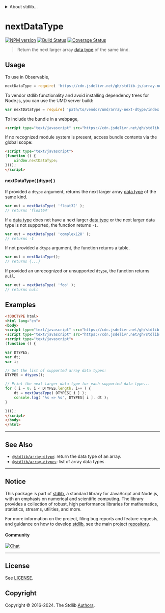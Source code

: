 <!--

@license Apache-2.0

Copyright (c) 2018 The Stdlib Authors.

Licensed under the Apache License, Version 2.0 (the "License");
you may not use this file except in compliance with the License.
You may obtain a copy of the License at

   http://www.apache.org/licenses/LICENSE-2.0

Unless required by applicable law or agreed to in writing, software
distributed under the License is distributed on an "AS IS" BASIS,
WITHOUT WARRANTIES OR CONDITIONS OF ANY KIND, either express or implied.
See the License for the specific language governing permissions and
limitations under the License.

-->


<details>
  <summary>
    About stdlib...
  </summary>
  <p>We believe in a future in which the web is a preferred environment for numerical computation. To help realize this future, we've built stdlib. stdlib is a standard library, with an emphasis on numerical and scientific computation, written in JavaScript (and C) for execution in browsers and in Node.js.</p>
  <p>The library is fully decomposable, being architected in such a way that you can swap out and mix and match APIs and functionality to cater to your exact preferences and use cases.</p>
  <p>When you use stdlib, you can be absolutely certain that you are using the most thorough, rigorous, well-written, studied, documented, tested, measured, and high-quality code out there.</p>
  <p>To join us in bringing numerical computing to the web, get started by checking us out on <a href="https://github.com/stdlib-js/stdlib">GitHub</a>, and please consider <a href="https://opencollective.com/stdlib">financially supporting stdlib</a>. We greatly appreciate your continued support!</p>
</details>

# nextDataType

[![NPM version][npm-image]][npm-url] [![Build Status][test-image]][test-url] [![Coverage Status][coverage-image]][coverage-url] <!-- [![dependencies][dependencies-image]][dependencies-url] -->

> Return the next larger array [data type][@stdlib/array/dtypes] of the same kind.

<!-- Section to include introductory text. Make sure to keep an empty line after the intro `section` element and another before the `/section` close. -->

<section class="intro">

</section>

<!-- /.intro -->

<!-- Package usage documentation. -->



<section class="usage">

## Usage

To use in Observable,

```javascript
nextDataType = require( 'https://cdn.jsdelivr.net/gh/stdlib-js/array-next-dtype@umd/browser.js' )
```

To vendor stdlib functionality and avoid installing dependency trees for Node.js, you can use the UMD server build:

```javascript
var nextDataType = require( 'path/to/vendor/umd/array-next-dtype/index.js' )
```

To include the bundle in a webpage,

```html
<script type="text/javascript" src="https://cdn.jsdelivr.net/gh/stdlib-js/array-next-dtype@umd/browser.js"></script>
```

If no recognized module system is present, access bundle contents via the global scope:

```html
<script type="text/javascript">
(function () {
    window.nextDataType;
})();
</script>
```

#### nextDataType( \[dtype] )

If provided a `dtype` argument, returns the next larger array [data type][@stdlib/array/dtypes] of the same kind.

```javascript
var out = nextDataType( 'float32' );
// returns 'float64'
```

If a [data type][@stdlib/array/dtypes] does not have a next larger [data type][@stdlib/array/dtypes] or the next larger data type is not supported, the function returns `-1`.

```javascript
var out = nextDataType( 'complex128' );
// returns -1
```

If not provided a `dtype` argument, the function returns a table.

```javascript
var out = nextDataType();
// returns {...}
```

If provided an unrecognized or unsupported `dtype`, the function returns `null`.

```javascript
var out = nextDataType( 'foo' );
// returns null
```

</section>

<!-- /.usage -->

<!-- Package usage notes. Make sure to keep an empty line after the `section` element and another before the `/section` close. -->

<section class="notes">

</section>

<!-- /.notes -->

<!-- Package usage examples. -->

<section class="examples">

## Examples

<!-- eslint no-undef: "error" -->

```html
<!DOCTYPE html>
<html lang="en">
<body>
<script type="text/javascript" src="https://cdn.jsdelivr.net/gh/stdlib-js/array-dtypes@umd/browser.js"></script>
<script type="text/javascript" src="https://cdn.jsdelivr.net/gh/stdlib-js/array-next-dtype@umd/browser.js"></script>
<script type="text/javascript">
(function () {

var DTYPES;
var dt;
var i;

// Get the list of supported array data types:
DTYPES = dtypes();

// Print the next larger data type for each supported data type...
for ( i = 0; i < DTYPES.length; i++ ) {
    dt = nextDataType( DTYPES[ i ] );
    console.log( '%s => %s', DTYPES[ i ], dt );
}

})();
</script>
</body>
</html>
```

</section>

<!-- /.examples -->

<!-- Section to include cited references. If references are included, add a horizontal rule *before* the section. Make sure to keep an empty line after the `section` element and another before the `/section` close. -->

<section class="references">

</section>

<!-- /.references -->

<!-- Section for related `stdlib` packages. Do not manually edit this section, as it is automatically populated. -->

<section class="related">

* * *

## See Also

-   <span class="package-name">[`@stdlib/array-dtype`][@stdlib/array/dtype]</span><span class="delimiter">: </span><span class="description">return the data type of an array.</span>
-   <span class="package-name">[`@stdlib/array-dtypes`][@stdlib/array/dtypes]</span><span class="delimiter">: </span><span class="description">list of array data types.</span>

</section>

<!-- /.related -->

<!-- Section for all links. Make sure to keep an empty line after the `section` element and another before the `/section` close. -->


<section class="main-repo" >

* * *

## Notice

This package is part of [stdlib][stdlib], a standard library for JavaScript and Node.js, with an emphasis on numerical and scientific computing. The library provides a collection of robust, high performance libraries for mathematics, statistics, streams, utilities, and more.

For more information on the project, filing bug reports and feature requests, and guidance on how to develop [stdlib][stdlib], see the main project [repository][stdlib].

#### Community

[![Chat][chat-image]][chat-url]

---

## License

See [LICENSE][stdlib-license].


## Copyright

Copyright &copy; 2016-2024. The Stdlib [Authors][stdlib-authors].

</section>

<!-- /.stdlib -->

<!-- Section for all links. Make sure to keep an empty line after the `section` element and another before the `/section` close. -->

<section class="links">

[npm-image]: http://img.shields.io/npm/v/@stdlib/array-next-dtype.svg
[npm-url]: https://npmjs.org/package/@stdlib/array-next-dtype

[test-image]: https://github.com/stdlib-js/array-next-dtype/actions/workflows/test.yml/badge.svg?branch=v0.3.0
[test-url]: https://github.com/stdlib-js/array-next-dtype/actions/workflows/test.yml?query=branch:v0.3.0

[coverage-image]: https://img.shields.io/codecov/c/github/stdlib-js/array-next-dtype/main.svg
[coverage-url]: https://codecov.io/github/stdlib-js/array-next-dtype?branch=main

<!--

[dependencies-image]: https://img.shields.io/david/stdlib-js/array-next-dtype.svg
[dependencies-url]: https://david-dm.org/stdlib-js/array-next-dtype/main

-->

[chat-image]: https://img.shields.io/gitter/room/stdlib-js/stdlib.svg
[chat-url]: https://app.gitter.im/#/room/#stdlib-js_stdlib:gitter.im

[stdlib]: https://github.com/stdlib-js/stdlib

[stdlib-authors]: https://github.com/stdlib-js/stdlib/graphs/contributors

[umd]: https://github.com/umdjs/umd
[es-module]: https://developer.mozilla.org/en-US/docs/Web/JavaScript/Guide/Modules

[deno-url]: https://github.com/stdlib-js/array-next-dtype/tree/deno
[deno-readme]: https://github.com/stdlib-js/array-next-dtype/blob/deno/README.md
[umd-url]: https://github.com/stdlib-js/array-next-dtype/tree/umd
[umd-readme]: https://github.com/stdlib-js/array-next-dtype/blob/umd/README.md
[esm-url]: https://github.com/stdlib-js/array-next-dtype/tree/esm
[esm-readme]: https://github.com/stdlib-js/array-next-dtype/blob/esm/README.md
[branches-url]: https://github.com/stdlib-js/array-next-dtype/blob/main/branches.md

[stdlib-license]: https://raw.githubusercontent.com/stdlib-js/array-next-dtype/main/LICENSE

<!-- <related-links> -->

[@stdlib/array/dtype]: https://github.com/stdlib-js/array-dtype/tree/umd

[@stdlib/array/dtypes]: https://github.com/stdlib-js/array-dtypes/tree/umd

<!-- </related-links> -->

</section>

<!-- /.links -->
